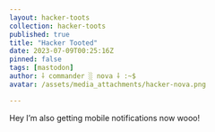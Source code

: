 ```yaml
---
layout: hacker-toots
collection: hacker-toots
published: true
title: "Hacker Tooted"
date: 2023-07-09T00:25:16Z
pinned: false
tags: [mastodon]
author: ⸸ commander ░ nova ⸸ :~$
avatar: /assets/media_attachments/hacker-nova.png

---
```


<p>Hey I’m also getting mobile notifications now wooo!</p>


